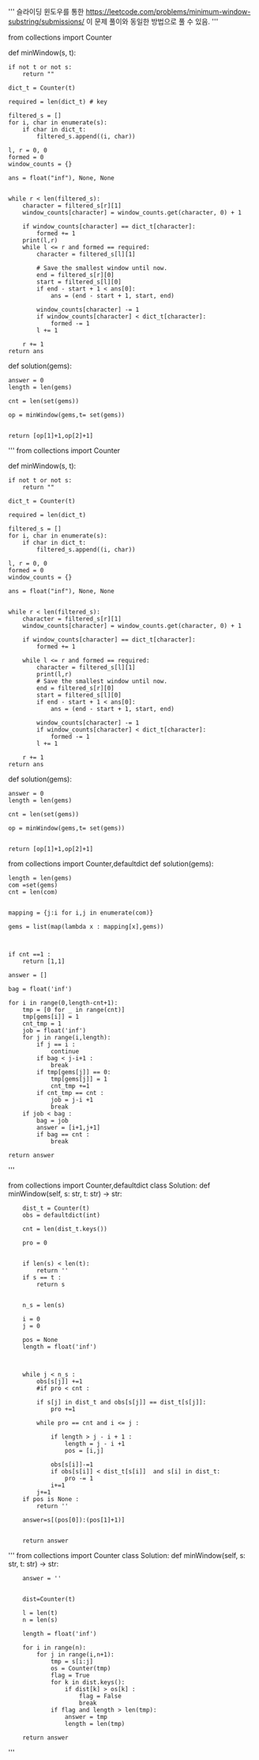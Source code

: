 '''
슬라이딩 윈도우를 통한 
https://leetcode.com/problems/minimum-window-substring/submissions/
이 문제 풀이와 동일한 방법으로 풀 수 있음.
'''


from collections import Counter

def minWindow(s, t):

    if not t or not s:
        return ""

    dict_t = Counter(t)

    required = len(dict_t) # key

    filtered_s = []
    for i, char in enumerate(s):
        if char in dict_t:
            filtered_s.append((i, char))

    l, r = 0, 0
    formed = 0
    window_counts = {}

    ans = float("inf"), None, None


    while r < len(filtered_s):
        character = filtered_s[r][1]
        window_counts[character] = window_counts.get(character, 0) + 1

        if window_counts[character] == dict_t[character]:
            formed += 1
        print(l,r)
        while l <= r and formed == required:
            character = filtered_s[l][1]
            
            # Save the smallest window until now.
            end = filtered_s[r][0]
            start = filtered_s[l][0]
            if end - start + 1 < ans[0]:
                ans = (end - start + 1, start, end)

            window_counts[character] -= 1
            if window_counts[character] < dict_t[character]:
                formed -= 1
            l += 1    

        r += 1    
    return ans


def solution(gems):

    answer = 0
    length = len(gems)

    cnt = len(set(gems))

    op = minWindow(gems,t= set(gems))


    return [op[1]+1,op[2]+1]


'''
from collections import Counter

def minWindow(s, t):

    if not t or not s:
        return ""

    dict_t = Counter(t)

    required = len(dict_t)

    filtered_s = []
    for i, char in enumerate(s):
        if char in dict_t:
            filtered_s.append((i, char))

    l, r = 0, 0
    formed = 0
    window_counts = {}

    ans = float("inf"), None, None


    while r < len(filtered_s):
        character = filtered_s[r][1]
        window_counts[character] = window_counts.get(character, 0) + 1

        if window_counts[character] == dict_t[character]:
            formed += 1

        while l <= r and formed == required:
            character = filtered_s[l][1]
            print(l,r)
            # Save the smallest window until now.
            end = filtered_s[r][0]
            start = filtered_s[l][0]
            if end - start + 1 < ans[0]:
                ans = (end - start + 1, start, end)

            window_counts[character] -= 1
            if window_counts[character] < dict_t[character]:
                formed -= 1
            l += 1    

        r += 1    
    return ans


def solution(gems):

    answer = 0
    length = len(gems)

    cnt = len(set(gems))

    op = minWindow(gems,t= set(gems))


    return [op[1]+1,op[2]+1]




from collections import Counter,defaultdict
def solution(gems):


    length = len(gems)
    com =set(gems)
    cnt = len(com)


    mapping = {j:i for i,j in enumerate(com)}

    gems = list(map(lambda x : mapping[x],gems))



    if cnt ==1 :
        return [1,1]

    answer = []

    bag = float('inf')

    for i in range(0,length-cnt+1):
        tmp = [0 for _ in range(cnt)]
        tmp[gems[i]] = 1
        cnt_tmp = 1
        job = float('inf')
        for j in range(i,length):
            if j == i :
                continue
            if bag < j-i+1 :
                break
            if tmp[gems[j]] == 0:
                tmp[gems[j]] = 1
                cnt_tmp +=1
            if cnt_tmp == cnt :
                job = j-i +1
                break
        if job < bag :
            bag = job
            answer = [i+1,j+1]
            if bag == cnt :
                break

    return answer

'''



from collections import Counter,defaultdict
class Solution:
    def minWindow(self, s: str, t: str) -> str:
        
        
        
        dist_t = Counter(t)
        obs = defaultdict(int)
        
        cnt = len(dist_t.keys())
        
        pro = 0
        
        
        if len(s) < len(t):
            return ''
        if s == t :
            return s
        
        
        n_s = len(s)
        
        i = 0
        j = 0
        
        pos = None 
        length = float('inf')
        
        
        
        while j < n_s :
            obs[s[j]] +=1
            #if pro < cnt :
            
            if s[j] in dist_t and obs[s[j]] == dist_t[s[j]]:
                pro +=1
            
            while pro == cnt and i <= j :
        
                if length > j - i + 1 :
                    length = j - i +1
                    pos = [i,j]
                
                obs[s[i]]-=1
                if obs[s[i]] < dist_t[s[i]]  and s[i] in dist_t:
                    pro -= 1
                i+=1
            j+=1
        if pos is None :
            return ''
        
        answer=s[(pos[0]):(pos[1]+1)]
        
        
        return answer
    
    
    
'''
from collections import Counter
class Solution:
    def minWindow(self, s: str, t: str) -> str:
        
        answer = ''
        
        
        dist=Counter(t)
        
        l = len(t)
        n = len(s)
        
        length = float('inf')
        
        for i in range(n):
            for j in range(i,n+1):
                tmp = s[i:j]
                os = Counter(tmp)
                flag = True
                for k in dist.keys():
                    if dist[k] > os[k] :
                        flag = False
                        break
                if flag and length > len(tmp):
                    answer = tmp
                    length = len(tmp)
                
        return answer
'''
